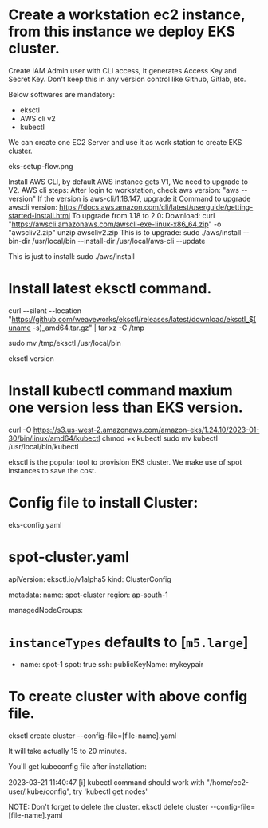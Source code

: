 # Create a workstation ec2 instance, from this instance we deploy EKS cluster. 

Create IAM Admin user with CLI access, It generates Access Key and Secret Key. Don't keep this in any version control like Github, Gitlab, etc.


Below softwares are mandatory:
- eksctl
- AWS cli v2
- kubectl 


We can create one EC2 Server and use it as work station to create EKS cluster.

eks-setup-flow.png


Install AWS CLI, by default AWS instance gets V1, We need to upgrade to V2.
AWS cli steps:
After login to workstation, check aws version: "aws --version"
If the version is aws-cli/1.18.147, upgrade it
Command to upgrade awscli version: https://docs.aws.amazon.com/cli/latest/userguide/getting-started-install.html
To upgrade from 1.18 to 2.0: 
Download: curl "https://awscli.amazonaws.com/awscli-exe-linux-x86_64.zip" -o "awscliv2.zip"
unzip awscliv2.zip
This is to upgrade: sudo ./aws/install --bin-dir /usr/local/bin --install-dir /usr/local/aws-cli --update

This is just to install: sudo ./aws/install




# Install latest eksctl command.
curl --silent --location "https://github.com/weaveworks/eksctl/releases/latest/download/eksctl_$(uname -s)_amd64.tar.gz" | tar xz -C /tmp

sudo mv /tmp/eksctl /usr/local/bin

eksctl version

# Install kubectl command maxium one version less than EKS version.
curl -O https://s3.us-west-2.amazonaws.com/amazon-eks/1.24.10/2023-01-30/bin/linux/amd64/kubectl
chmod +x kubectl
sudo mv kubectl /usr/local/bin/kubectl

eksctl is the popular tool to provision EKS cluster. We make use of spot instances to save the cost.



# Config file to install Cluster: 

eks-config.yaml

# spot-cluster.yaml
apiVersion: eksctl.io/v1alpha5
kind: ClusterConfig

metadata:
  name: spot-cluster
  region: ap-south-1

managedNodeGroups:

# `instanceTypes` defaults to [`m5.large`]
- name: spot-1
  spot: true
  ssh:
    publicKeyName: mykeypair


# To create cluster with above config file.
eksctl create cluster --config-file=[file-name].yaml

It will take actually 15 to 20 minutes.

You'll get kubeconfig file after installation:

2023-03-21 11:40:47 [ℹ]  kubectl command should work with "/home/ec2-user/.kube/config", try 'kubectl get nodes'





NOTE: Don't forget to delete the cluster.
eksctl delete cluster --config-file=[file-name].yaml

